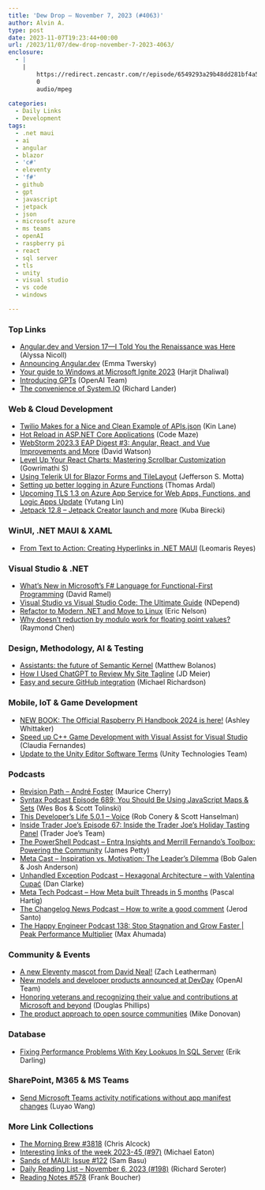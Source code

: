 ```yaml
---
title: 'Dew Drop – November 7, 2023 (#4063)'
author: Alvin A.
type: post
date: 2023-11-07T19:23:44+00:00
url: /2023/11/07/dew-drop-november-7-2023-4063/
enclosure:
  - |
    |
        https://redirect.zencastr.com/r/episode/6549293a29b48dd281bf4a56/audio-files/6532b7d6e7ebb15eea49bc9a/c0b60a16-6fd7-47aa-bea5-dcca4c8a2ebf.mp3
        0
        audio/mpeg
        
categories:
  - Daily Links
  - Development
tags:
  - .net maui
  - ai
  - angular
  - blazor
  - 'c#'
  - eleventy
  - 'f#'
  - github
  - gpt
  - javascript
  - jetpack
  - json
  - microsoft azure
  - ms teams
  - openAI
  - raspberry pi
  - react
  - sql server
  - tls
  - unity
  - visual studio
  - vs code
  - windows

---
```

### <a name="top"></a>Top Links

  * <a href="https://www.telerik.com/blogs/angular-dev-version-17-told-you-renaissance-here" target="_blank" rel="noopener">Angular.dev and Version 17—I Told You the Renaissance was Here</a> (Alyssa Nicoll)
  * <a href="https://blog.angular.io/announcing-angular-dev-1e1205fa3039?source=rss----447683c3d9a3---4" target="_blank" rel="noopener">Announcing Angular.dev</a> (Emma Twersky)
  * <a href="https://techcommunity.microsoft.com/t5/windows-it-pro-blog/your-guide-to-windows-at-microsoft-ignite-2023/ba-p/3974552" target="_blank" rel="noopener">Your guide to Windows at Microsoft Ignite 2023</a> (Harjit Dhaliwal)
  * <a href="https://openai.com/blog/introducing-gpts" target="_blank" rel="noopener">Introducing GPTs</a> (OpenAI Team)
  * <a href="https://devblogs.microsoft.com/dotnet/the-convenience-of-system-io/" target="_blank" rel="noopener">The convenience of System.IO</a> (Richard Lander)



### <a name="web"></a>Web & Cloud Development

  * <a href="http://apievangelist.com/2023/11/06/twilio-makes-for-a-nice-and-clean-example-of-apis-json/" target="_blank" rel="noopener">Twilio Makes for a Nice and Clean Example of APIs.json</a> (Kin Lane)
  * <a href="https://code-maze.com/aspnetcore-hot-reload/" target="_blank" rel="noopener">Hot Reload in ASP.NET Core Applications</a> (Code Maze)
  * <a href="https://blog.jetbrains.com/webstorm/2023/11/webstorm-2023-3-eap-3/" target="_blank" rel="noopener">WebStorm 2023.3 EAP Digest #3: Angular, React, and Vue Improvements and More</a> (David Watson)
  * <a href="https://www.syncfusion.com/blogs/post/customize-react-charts-scrollbar.aspx" target="_blank" rel="noopener">Level Up Your React Charts: Mastering Scrollbar Customization</a> (Gowrimathi S)
  * <a href="https://www.telerik.com/blogs/using-telerik-ui-blazor-forms-tilelayout" target="_blank" rel="noopener">Using Telerik UI for Blazor Forms and TileLayout</a> (Jefferson S. Motta)
  * <a href="https://blog.elmah.io/setting-up-better-logging-in-azure-functions/" target="_blank" rel="noopener">Setting up better logging in Azure Functions</a> (Thomas Ardal)
  * <a href="https://techcommunity.microsoft.com/t5/apps-on-azure-blog/upcoming-tls-1-3-on-azure-app-service-for-web-apps-functions-and/ba-p/3974138" target="_blank" rel="noopener">Upcoming TLS 1.3 on Azure App Service for Web Apps, Functions, and Logic Apps Update</a> (Yutang Lin)
  * <a href="https://jetpack.com/blog/jetpack-12-8-jetpack-creator-launch-and-more/" target="_blank" rel="noopener">Jetpack 12.8 – Jetpack Creator launch and more</a> (Kuba Birecki)



### <a name="silverlight"></a>WinUI, .NET MAUI & XAML

  * <a href="https://askxammy.com/from-text-to-action-creating-hyperlinks-in-net-maui/" target="_blank" rel="noopener">From Text to Action: Creating Hyperlinks in .NET MAUI</a> (Leomaris Reyes)



### <a name="dotnet"></a>Visual Studio & .NET

  * <a href="https://visualstudiomagazine.com/articles/2023/11/06/fsharp-improvements.aspx" target="_blank" rel="noopener">What&#8217;s New in Microsoft&#8217;s F# Language for Functional-First Programming</a> (David Ramel)
  * <a href="https://blog.ndepend.com/visual-studio-vs-visual-studio-code-the-ultimate-guide/" target="_blank" rel="noopener">Visual Studio vs Visual Studio Code: The Ultimate Guide</a> (NDepend)
  * <a href="https://ericnelson.wordpress.com/2023/11/06/refactor-to-modern-net-and-move-to-linux/" target="_blank" rel="noopener">Refactor to Modern .NET and Move to Linux</a> (Eric Nelson)
  * <a href="https://devblogs.microsoft.com/oldnewthing/20231106-00/?p=108971" target="_blank" rel="noopener">Why doesn’t reduction by modulo work for floating point values?</a> (Raymond Chen)



### <a name="design"></a>Design, Methodology, AI & Testing

  * <a href="https://devblogs.microsoft.com/semantic-kernel/assistants-the-future-of-semantic-kernel/" target="_blank" rel="noopener">Assistants: the future of Semantic Kernel</a> (Matthew Bolanos)
  * <a href="https://jdmeier.com/site-tagline-with-chatgpt/" target="_blank" rel="noopener">How I Used ChatGPT to Review My Site Tagline</a> (JD Meier)
  * <a href="https://octopus.com/blog/github-seamless-integration" target="_blank" rel="noopener">Easy and secure GitHub integration</a> (Michael Richardson)



### <a name="mobile"></a>Mobile, IoT & Game Development

  * <a href="https://www.raspberrypi.com/news/new-book-the-official-raspberry-pi-handbook-2024-is-here/" target="_blank" rel="noopener">NEW BOOK: The Official Raspberry Pi Handbook 2024 is here!</a> (Ashley Whittaker)
  * <a href="https://get.assembla.com/blog/visual-assist-game-development/" target="_blank" rel="noopener">Speed up C++ Game Development with Visual Assist for Visual Studio</a> (Claudia Fernandes)
  * <a href="https://blog.unity.com/news/unity-editor-software-terms-update" target="_blank" rel="noopener">Update to the Unity Editor Software Terms</a> (Unity Technologies Team)



### <a name="podcasts"></a>Podcasts

  * <a href="https://revisionpath.com/andre-foster" target="_blank" rel="noopener">Revision Path &#8211; André Foster</a> (Maurice Cherry)
  * <a href="https://syntax.fm/689" target="_blank" rel="noopener">Syntax Podcast Episode 689: You Should Be Using JavaScript Maps & Sets</a> (Wes Bos & Scott Tolinski)
  * <a href="https://redirect.zencastr.com/r/episode/6549293a29b48dd281bf4a56/audio-files/6532b7d6e7ebb15eea49bc9a/c0b60a16-6fd7-47aa-bea5-dcca4c8a2ebf.mp3" target="_blank" rel="noopener">This Developer&#8217;s Life 5.0.1 &#8211; Voice</a> (Rob Conery & Scott Hanselman)
  * <a href="http://insidetjs.libsyn.com/episode-67-inside-the-trader-joes-holiday-tasting-panel" target="_blank" rel="noopener">Inside Trader Joe&#8217;s Episode 67: Inside the Trader Joe&#8217;s Holiday Tasting Panel</a> (Trader Joe&#8217;s Team)
  * <a href="https://powershell.org/2023/11/the-powershell-podcast-entra-insights-and-merrill-fernandos-toolbox-powering-the-community/" target="_blank" rel="noopener">The PowerShell Podcast &#8211; Entra Insights and Merrill Fernando’s Toolbox: Powering the Community</a> (James Petty)
  * <a href="https://www.meta-cast.com/episode/inspiration-vs-motivation-the-leaders-dilemma" target="_blank" rel="noopener">Meta Cast &#8211; Inspiration vs. Motivation: The Leader&#8217;s Dilemma</a> (Bob Galen & Josh Anderson)
  * <a href="https://unhandledexceptionpodcast.com/posts/0059-hexagonalarchitecture/" target="_blank" rel="noopener">Unhandled Exception Podcast &#8211; Hexagonal Architecture &#8211; with Valentina Cupać</a> (Dan Clarke)
  * <a href="https://engineering.fb.com/2023/11/06/android/how-meta-built-threads-in-5-months/" target="_blank" rel="noopener">Meta Tech Podcast &#8211; How Meta built Threads in 5 months</a> (Pascal Hartig)
  * <a href="https://changelog.com/news/69" target="_blank" rel="noopener">The Changelog News Podcast &#8211; How to write a good comment</a> (Jerod Santo)
  * <a href="https://oasisofcourage.com/138-stop-stagnation-and-grow-faster-peak-performance-multiplier/" target="_blank" rel="noopener">The Happy Engineer Podcast 138: Stop Stagnation and Grow Faster | Peak Performance Multiplier</a> (Max Ahumada)



### <a name="events"></a>Community & Events

  * <a href="https://www.zachleat.com/web/david-neal/" target="_blank" rel="noopener">A new Eleventy mascot from David Neal!</a> (Zach Leatherman)
  * <a href="https://openai.com/blog/new-models-and-developer-products-announced-at-devday" target="_blank" rel="noopener">New models and developer products announced at DevDay</a> (OpenAI Team)
  * <a href="https://blogs.microsoft.com/blog/2023/11/06/honoring-veterans-and-recognizing-their-value-and-contributions-at-microsoft-and-beyond/" target="_blank" rel="noopener">Honoring veterans and recognizing their value and contributions at Microsoft and beyond</a> (Douglas Phillips)
  * <a href="https://stackoverflow.blog/2023/11/06/the-product-approach-to-open-source-communities/" target="_blank" rel="noopener">The product approach to open source communities</a> (Mike Donovan)



### <a name="sql"></a>Database

  * <a href="https://erikdarling.com/fixing-performance-problems-with-key-lookups-in-sql-server/" target="_blank" rel="noopener">Fixing Performance Problems With Key Lookups In SQL Server</a> (Erik Darling)



### <a name="sp"></a>SharePoint, M365 & MS Teams

  * <a href="https://devblogs.microsoft.com/microsoft365dev/send-microsoft-teams-activity-notifications-without-app-manifest-changes/" target="_blank" rel="noopener">Send Microsoft Teams activity notifications without app manifest changes</a> (Luyao Wang)



### <a name="links"></a>More Link Collections

  * <a href="https://blog.cwa.me.uk/2023/11/07/the-morning-brew-3818/" target="_blank" rel="noopener">The Morning Brew #3818</a> (Chris Alcock)
  * <a href="https://samestuffdifferentday.net/2023/11/06/Interesting-links-of-the-week-2023-45/" target="_blank" rel="noopener">Interesting links of the week 2023-45 (#97)</a> (Michael Eaton)
  * <a href="https://www.telerik.com/blogs/sands-maui-issue-122" target="_blank" rel="noopener">Sands of MAUI: Issue #122</a> (Sam Basu)
  * <a href="https://seroter.com/2023/11/06/daily-reading-list-november-6-2023-198/" target="_blank" rel="noopener">Daily Reading List – November 6, 2023 (#198)</a> (Richard Seroter)
  * <a href="https://www.frankysnotes.com/2023/11/reading-notes-578.html" target="_blank" rel="noopener">Reading Notes #578</a> (Frank Boucher)